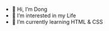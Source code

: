 - 👋 Hi, I’m Dong
- 👀 I’m interested in my Life
- 🌱 I’m currently learning HTML & CSS

<!---
dongvatm/dongvatm is a ✨ special ✨ repository because its `README.md` (this file) appears on your GitHub profile.
You can click the Preview link to take a look at your changes.
--->
